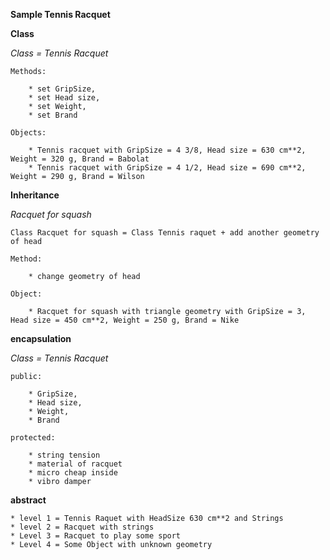 **Sample Tennis Racquet**

**Class**

_Class = Tennis Racquet_   

    Methods:

        * set GripSize,
	    * set Head size,
	    * set Weight,
	    * set Brand

    Objects:

        * Tennis racquet with GripSize = 4 3/8, Head size = 630 cm**2, Weight = 320 g, Brand = Babolat
	    * Tennis racquet with GripSize = 4 1/2, Head size = 690 cm**2, Weight = 290 g, Brand = Wilson

**Inheritance**

_Racquet for squash_

    Class Racquet for squash = Class Tennis raquet + add another geometry of head

    Method: 

        * change geometry of head

    Object: 

        * Racquet for squash with triangle geometry with GripSize = 3, Head size = 450 cm**2, Weight = 250 g, Brand = Nike

**encapsulation**

_Class = Tennis Racquet_   

    public:

	    * GripSize,
	    * Head size,
	    * Weight,
	    * Brand

    protected:

	    * string tension
	    * material of racquet
	    * micro cheap inside
	    * vibro damper

**abstract**

    * level 1 = Tennis Raquet with HeadSize 630 cm**2 and Strings 
    * level 2 = Racquet with strings
    * Level 3 = Racquet to play some sport
    * Level 4 = Some Object with unknown geometry
		